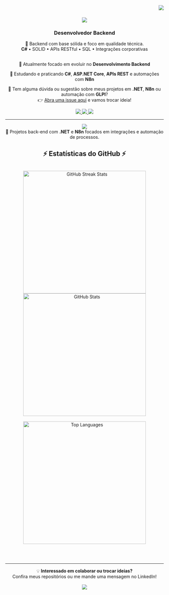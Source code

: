 <!-- Desenvolvedor Backend | C#, ASP.NET Core | Docker | AWS | Python -->

<img align="right" src="https://visitor-badge.laobi.icu/badge?page_id=luizbonato.luizbonato" />

<h1 align="center">
  <img src="https://readme-typing-svg.herokuapp.com/?font=Righteous&size=35&center=true&vCenter=true&width=500&height=70&duration=4000&lines=Olá+!+👋;+Sou+Luiz+Eduardo+Bonato!;">
</h1>

<h3 align="center">Desenvolvedor Backend</h3>

<div align="center">
🔧 Backend com base sólida e foco em qualidade técnica.<br>
<b>C#</b> • SOLID • APIs RESTful • SQL • Integrações corporativas
</div>

<br/>

<div align="center">
 
 🔭 Atualmente focado em evoluir no **Desenvolvimento Backend**

🌱 Estudando e praticando **C#**, **ASP.NET Core**, **APIs REST** e automações com **N8n**

💬 Tem alguma dúvida ou sugestão sobre meus projetos em **.NET**, **N8n** ou automação com **GLPI**?  
👉 [Abra uma issue aqui](https://github.com/luizbonato/luizbonato/issues) e vamos trocar ideia!

</div>
 
<div align="center"> 
  <a href="mailto:luizeduardo.bonato@outlook.com">
    <img src="https://img.shields.io/badge/Outlook-333333?style=for-the-badge&logo=microsoft-outlook&logoColor=white" />
  </a>
  <a href="https://www.linkedin.com/in/luizbonato/" target="_blank">
    <img src="https://img.shields.io/badge/LinkedIn-0077B5?style=for-the-badge&logo=linkedin&logoColor=white" target="_blank" />
  </a>
  <a href="https://luizbonato.github.io/portfolio/Index.html" target="_blank">
     <img src="https://img.shields.io/badge/Portfolio-FF5722?style=for-the-badge&logo=todoist&logoColor=white" target="_blank" />
  </a>
</div>

<hr/>
 
<div align="center">
    <img src="https://skillicons.dev/icons?i=vscode,github,git,python,csharp,dotnet" /><br>
</div>

<div align="center">
 🚀 Projetos back-end com <b>.NET</b> e <b>N8n</b> focados em integrações e automação de processos.
</div>


<h2 align="center">⚡ Estatísticas do GitHub ⚡</h2>
<br>
<div align="center">
  <img width="390" src="https://streak-stats.demolab.com/?user=luizbonato&theme=react&border_radius=10" alt="GitHub Streak Stats" />
  <img width="390" src="https://github-readme-stats.vercel.app/api?username=luizbonato&count_private=true&show_icons=true&theme=react&rank_icon=github&border_radius=10" alt="GitHub Stats" />
  <br><br>
  <img width="390" src="https://github-readme-stats.vercel.app/api/top-langs/?username=luizbonato&layout=compact&theme=react&border_radius=10" alt="Top Languages" />
</div>

<br/><br/>

<hr/>

<div align="center">
 💡 <b>Interessado em colaborar ou trocar ideias?</b><br>
 Confira meus repositórios ou me mande uma mensagem no LinkedIn!
</div>

<br/>

<div align="center">
  <a href="https://www.linkedin.com/in/luizbonato/" target="_blank">
    <img src="https://img.shields.io/badge/🤝_Conecte--se_comigo_no_LinkedIn-0077B5?style=for-the-badge&logo=linkedin&logoColor=white" target="_blank" />
  </a>
</div>
